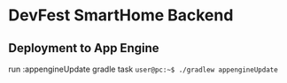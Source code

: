 # DevFest SmartHome Backend

## Deployment to App Engine
run :appengineUpdate gradle task
```user@pc:~$ ./gradlew appengineUpdate```
